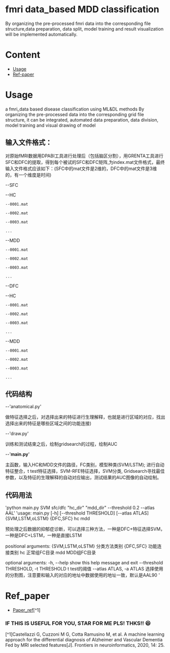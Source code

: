 # fmri data_based MDD classification
By organizing the pre-processed fmri data into the corresponding file structure,data preparation, data split, model training and result visualization will be implemented automatically.
# Content
- [Usage](##Usage)
- [Ref-paper](##Ref_paper)
# Usage
a fmri_data based disease classification  using ML&amp;DL methods
By organizing the pre-processed data into the corresponding grid file structure, it can be integrated, automated data preparation, data division, model training and visual drawing of model 
## 输入文件格式：
对原始fMRI数据用DPABI工具进行处理后（包括脑区分割），用GRENTA工具进行SFC和DFC的提取，得到每个被试的SFC和DFC矩阵,为index.mat文件格式，最终输入文件格式应该如下：(SFC中的mat文件是2维的，DFC中的mat文件是3维的，有一个维度是时间)

--SFC

  --HC

    --0001.mat

    --0002.mat

    --0003.mat

    ...

  --MDD

    --0001.mat

    --0002.mat

    --0003.mat

    ...

--DFC

  --HC

    --0001.mat

    --0002.mat

    --0003.mat

    ...

  --MDD

    --0001.mat

    --0002.mat

    --0003.mat

    ...


## 代码结构
--'anatomical.py'

做特征选择之后，对选择出来的特征进行生理解释，也就是进行区域的对应，找出选择出来的特征是哪些区域之间的功能连接)

--'draw.py' 

训练和测试结束之后，绘制gridsearch的过程，绘制AUC 

--'**main.py**'  

主函数，输入HC和MDD文件的路径，FC类别，模型种类(SVM/LSTM);
进行自动特征整合，t test特征选择，SVM-RFE特征选择，SVM分类, Gridsearch寻找最佳参数，以及特征的生理解释的自动对应输出，测试结果的AUC图像的自动绘制。

## 代码用法
'python main.py SVM sfc/dfc "hc_dir" "mdd_dir" --threshold 0.2 --atlas AAL'
'usage: main.py [-h] [--threshold THRESHOLD] [--atlas ATLAS] {SVM,LSTM,oLSTM} {DFC,SFC} hc mdd      

预处理之后数据的抑郁症诊断，可以选择三种方法，一种是DFC+特征选择SVM，一种是DFC+LSTM，一种是直接LSTM

positional arguments:
  {SVM,LSTM,oLSTM}      分类方法类别
  {DFC,SFC}             功能连接类别
  hc                    正常组FC目录
  mdd                   MDD组FC目录

optional arguments:
  -h, --help            show this help message and exit
  --threshold THRESHOLD, -t THRESHOLD
                        t test的阈值
  --atlas ATLAS, -a ATLAS
                        选择使用的分割图，注意要和输入的对应的地址中数据使用的地址一致，默认是AAL90
'

# Ref_paper
- [Paper_ref](https://www.frontiersin.org/articles/10.3389/fninf.2020.00025/full)[^1]

### IF THIS IS USEFUL FOR YOU, STAR FOR ME PLS! THKS!! :satisfied:

[^1]Castellazzi G, Cuzzoni M G, Cotta Ramusino M, et al. A machine learning approach for the differential diagnosis of Alzheimer and Vascular Dementia Fed by MRI selected features[J]. Frontiers in neuroinformatics, 2020, 14: 25.